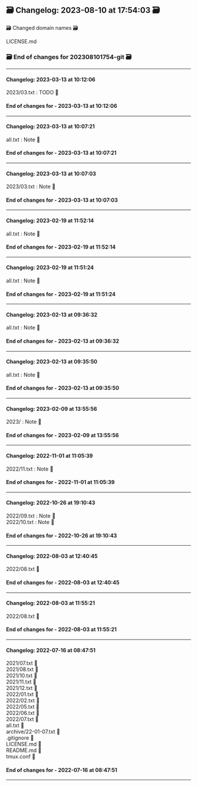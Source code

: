 ## 🗃️ Changelog: 2023-08-10 at 17:54:03 🗃️  

🗃️ Changed domain names 🗃️  
  
  
LICENSE.md  


### 🗃️ End of changes for 202308101754-git 🗃️  

----  
#### Changelog: 2023-03-13 at 10:12:06  

2023/03.txt : TODO 🚀  
  
#### End of changes for  - 2023-03-13 at 10:12:06  
  
----  
  
#### Changelog: 2023-03-13 at 10:07:21  

all.txt : Note 🚀  
  
#### End of changes for  - 2023-03-13 at 10:07:21  
  
----  
  
#### Changelog: 2023-03-13 at 10:07:03  

2023/03.txt : Note 🚀  
  
#### End of changes for  - 2023-03-13 at 10:07:03  
  
----  
  
#### Changelog: 2023-02-19 at 11:52:14  

all.txt : Note 🚀  
  
#### End of changes for  - 2023-02-19 at 11:52:14  
  
----  
  
#### Changelog: 2023-02-19 at 11:51:24  

all.txt : Note 🚀  
  
#### End of changes for  - 2023-02-19 at 11:51:24  
  
----  
  
#### Changelog: 2023-02-13 at 09:36:32  

all.txt : Note 🚀  
  
#### End of changes for  - 2023-02-13 at 09:36:32  
  
----  
  
#### Changelog: 2023-02-13 at 09:35:50  

all.txt : Note 🚀  
  
#### End of changes for  - 2023-02-13 at 09:35:50  
  
----  
  
#### Changelog: 2023-02-09 at 13:55:56  

2023/ : Note 🚀  
  
#### End of changes for  - 2023-02-09 at 13:55:56  
  
----  
  
#### Changelog: 2022-11-01 at 11:05:39  

2022/11.txt : Note 🚀  
  
#### End of changes for  - 2022-11-01 at 11:05:39  
  
----  
  
#### Changelog: 2022-10-26 at 19:10:43  

2022/09.txt : Note 🚀  
2022/10.txt : Note 🚀  
  
#### End of changes for  - 2022-10-26 at 19:10:43  
  
----  
  
#### Changelog: 2022-08-03 at 12:40:45  
  
2022/08.txt      🚀  
  
#### End of changes for  - 2022-08-03 at 12:40:45  
  
----  
  
#### Changelog: 2022-08-03 at 11:55:21  
  
2022/08.txt      🚀  
  
#### End of changes for  - 2022-08-03 at 11:55:21  
  
----  
  
#### Changelog: 2022-07-16 at 08:47:51  
  
2021/07.txt 🚀   
2021/08.txt 🚀   
2021/10.txt 🚀   
2021/11.txt 🚀   
2021/12.txt 🚀   
2022/01.txt 🚀   
2022/02.txt 🚀   
2022/05.txt 🚀   
2022/06.txt 🚀   
2022/07.txt 🚀   
all.txt 🚀   
archive/22-01-07.txt 🚀   
.gitignore 🚀   
LICENSE.md 🚀   
README.md 🚀   
tmux.conf 🚀   
  
#### End of changes for  - 2022-07-16 at 08:47:51  
----  
  
  
